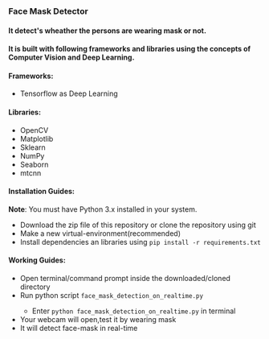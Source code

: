 ### Face Mask Detector
#### It detect's wheather the persons are wearing mask or not.
#### It is built with following frameworks and libraries using the concepts of Computer Vision and Deep Learning.

#### Frameworks:
<ul><li>Tensorflow as Deep Learning</li></ul>

#### Libraries:
<ul>
<li>OpenCV</li>
<li>Matplotlib</li>
<li>Sklearn</li>
<li>NumPy</li>
<li>Seaborn</li>
<li>mtcnn</li>
</ul>

#### Installation Guides:
**Note**: You must have Python 3.x installed in your system.

* Download the zip file of this repository or clone the repository using git
* Make a new virtual-environment(recommended)
* Install dependencies an libraries using `pip install -r requirements.txt`


#### Working Guides:
- Open terminal/command prompt inside the downloaded/cloned directory</li>
- Run python script `face_mask_detection_on_realtime.py`</li>
    - Enter `python face_mask_detection_on_realtime.py` in terminal
- Your webcam will open,test it by wearing mask</li>
- It will detect face-mask in real-time</li>


